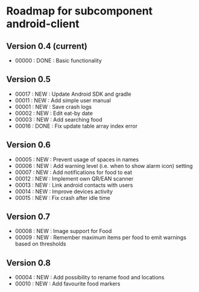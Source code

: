 # Roadmap for subcomponent android-client

## Version 0.4 (current)
* 00000 : DONE : Basic functionality

## Version 0.5
* 00017 : NEW  : Update Android SDK and gradle
* 00011 : NEW  : Add simple user manual
* 00001 : NEW  : Save crash logs
* 00002 : NEW  : Edit eat-by date
* 00003 : NEW  : Add searching food
* 00016 : DONE : Fix update table array index error

## Version 0.6
* 00005 : NEW  : Prevent usage of spaces in names
* 00006 : NEW  : Add warning level (i.e. when to show alarm icon) setting
* 00007 : NEW  : Add notifications for food to eat
* 00012 : NEW  : Implement own QR/EAN scanner
* 00013 : NEW  : Link android contacts with users
* 00014 : NEW  : Improve devices activity
* 00015 : NEW  : Fix crash after idle time

## Version 0.7
* 00008 : NEW  : Image support for Food
* 00009 : NEW  : Remember maximum items per food to emit warnings based on thresholds

## Version 0.8
* 00004 : NEW  : Add possibility to rename food and locations
* 00010 : NEW  : Add favourite food markers
